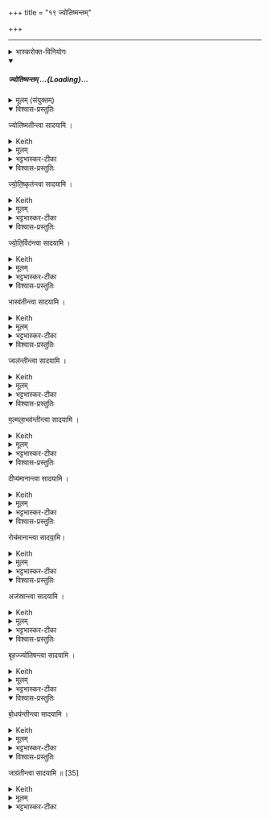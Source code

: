 +++
title = "१९ ज्योतिष्मन्तम्"

+++
_______
<details><summary>भास्करोक्त-विनियोगः</summary>

1द्वादश ज्योतिष्मतीरुपदधाति - ज्योतिष्मतीमिति ॥
</details>
<div class="js_include" includetitle="false" newlevelforh1="5" unfilled url="/vedAH_yajuH/taittirIyam/sArasvata-vibhAgaH/saMhitA/yajuH/sarva-prastutiH/1/4_somAbhiShavAdi/33-35_sangAhanam/jyotiShmantaM.md">
<details open><summary><h5>ज्योतिष्मन्तम् ...{Loading}...</h5></summary>
<details><summary>मूलम् (संयुक्तम्)</summary>

ज्योति॑ष्मतीन्त्वा सादयामि ज्योति॒ष्कृत॑न्त्वा सादयामि ज्योति॒र्विद॑न्त्वा सादयामि॒ भास्व॑तीन्त्वा सादयामि॒ ज्वल॑न्तीन्त्वा सादयामि मल्मला॒भव॑न्तीन्त्वा सादयामि॒ दीप्य॑मानान्त्वा सादयामि॒ रोच॑मानान्त्वा सादया॒म्यज॑स्रान्त्वा सादयामि बृ॒हज्ज्यो॑तिषन्त्वा सादयामि बो॒धय॑न्तीन्त्वा सादयामि॒ जाग्र॑तीन्त्वा सादयामि ॥ [35]
</details>

<details open><summary>विश्वास-प्रस्तुतिः</summary>

ज्योति॑ष्मतीन्त्वा सादयामि ।
</details>

<details><summary>Keith</summary>

I place thee that hast light.
</details>

<details><summary>मूलम्</summary>

ज्योति॑ष्मतीन्त्वा सादयामि ।
</details>

<details><summary>भट्टभास्कर-टीका</summary>

आत्मज्योतिषो वृत्तिभेदाः ते इष्टकावेन स्तूयन्ते - ज्योतिष्मती प्रशस्तज्योतिः ।
</details>

<details open><summary>विश्वास-प्रस्तुतिः</summary>

ज्यो॒ति॒ष्कृत॑न्त्वा सादयामि ।
</details>

<details><summary>Keith</summary>

I place thee that makest light.
</details>

<details><summary>मूलम्</summary>

ज्यो॒ति॒ष्कृत॑न्त्वा सादयामि ।
</details>

<details><summary>भट्टभास्कर-टीका</summary>

ज्योतिष्कृत् ज्योतिरन्तरस्य कर्त्रीं ज्योतिषां लम्भयित्री ।
</details>

<details open><summary>विश्वास-प्रस्तुतिः</summary>

ज्यो॒ति॒र्विद॑न्त्वा सादयामि ।
</details>

<details><summary>Keith</summary>

I place thee that findest light.
</details>

<details><summary>मूलम्</summary>

ज्यो॒ति॒र्विद॑न्त्वा सादयामि ।
</details>

<details><summary>भट्टभास्कर-टीका</summary>

ज्योतिषां लम्भयित्री ।
</details>

<details open><summary>विश्वास-प्रस्तुतिः</summary>

भास्व॑तीन्त्वा सादयामि ।
</details>

<details><summary>Keith</summary>

I place thee that shinest.
</details>

<details><summary>मूलम्</summary>

भास्व॑तीन्त्वा सादयामि ।
</details>

<details><summary>भट्टभास्कर-टीका</summary>

भास्वती बहुप्रकाशा ।
</details>

<details open><summary>विश्वास-प्रस्तुतिः</summary>

ज्वल॑न्तीन्त्वा सादयामि ।
</details>

<details><summary>Keith</summary>

I place thee that burnest.
</details>

<details><summary>मूलम्</summary>

ज्वल॑न्तीन्त्वा सादयामि ।
</details>

<details><summary>भट्टभास्कर-टीका</summary>

ज्वलन्ती अविच्छिन्नप्रकाशा ।
</details>

<details open><summary>विश्वास-प्रस्तुतिः</summary>

म॒ल्मला॒भव॑न्तीन्त्वा सादयामि ।
</details>

<details><summary>Keith</summary>

I place thee that flashest.
</details>

<details><summary>मूलम्</summary>

म॒ल्मला॒भव॑न्तीन्त्वा सादयामि ।
</details>

<details><summary>भट्टभास्कर-टीका</summary>

मल्मलाभवन्ती महाघोषवती । 'अव्यक्तानुकरणात्' इति डाच् ।
</details>

<details open><summary>विश्वास-प्रस्तुतिः</summary>

दीप्य॑मानान्त्वा सादयामि ।
</details>

<details><summary>Keith</summary>

I place thee that art aflame.
</details>

<details><summary>मूलम्</summary>

दीप्य॑मानान्त्वा सादयामि ।
</details>

<details><summary>भट्टभास्कर-टीका</summary>

दीप्यमाना हृदये आविर्भवन्ती ।
</details>

<details open><summary>विश्वास-प्रस्तुतिः</summary>

रोच॑मानान्त्वा सादया॒मि।
</details>

<details><summary>Keith</summary>

I place thee that blazest.
</details>

<details><summary>मूलम्</summary>

रोच॑मानान्त्वा सादया॒मि।
</details>

<details><summary>भट्टभास्कर-टीका</summary>

रोचमाना गगने आविर्भवन्ती ।
</details>

<details open><summary>विश्वास-प्रस्तुतिः</summary>

अज॑स्रान्त्वा  सादयामि  ।
</details>

<details><summary>Keith</summary>

I place thee that art immortal.
</details>

<details><summary>मूलम्</summary>

अज॑स्रान्त्वा  सादयामि  ।
</details>

<details><summary>भट्टभास्कर-टीका</summary>

अजस्रा अनुपहिंस्या केनचिदपि ।
</details>

<details open><summary>विश्वास-प्रस्तुतिः</summary>

बृ॒हज्ज्यो॑तिषन्त्वा सादयामि ।
</details>

<details><summary>Keith</summary>

I place thee that hast great light.
</details>

<details><summary>मूलम्</summary>

बृ॒हज्ज्यो॑तिषन्त्वा सादयामि ।
</details>

<details><summary>भट्टभास्कर-टीका</summary>

बृहज्ज्योतिः बृंहितज्योतिः ।
</details>

<details open><summary>विश्वास-प्रस्तुतिः</summary>

बो॒धय॑न्तीन्त्वा सादयामि  ।
</details>

<details><summary>Keith</summary>

I place thee that awakenest.
</details>

<details><summary>मूलम्</summary>

बो॒धय॑न्तीन्त्वा सादयामि  ।
</details>

<details><summary>भट्टभास्कर-टीका</summary>

बोधयन्ती दृश्यं प्रकाशयन्ती ।
</details>

<details open><summary>विश्वास-प्रस्तुतिः</summary>

जाग्र॑तीन्त्वा सादयामि ॥ [35]
</details>

<details><summary>Keith</summary>

I place thee that art awake.
</details>

<details><summary>मूलम्</summary>

जाग्र॑तीन्त्वा सादयामि ॥ [35]
</details>

<details><summary>भट्टभास्कर-टीका</summary>

जाग्रती स्वयंप्रकाशात्मना ॥
</details>
</details>
</div>

